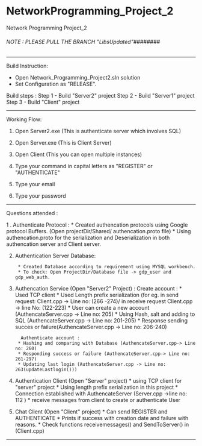 # NetworkProgramming_Project_2
Network Programming Project_2



###### NOTE : PLEASE PULL THE BRANCH "LibsUpdated"########

******************************************************************************************************************
Build Instruction:

* Open  Network_Programming_Project2.sln solution
* Set Configuration as "RELEASE".

Build steps :
Step 1 - Build "Server2" project
Step 2 - Build "Server1" project
Step 3 - Build "Client" project
******************************************************************************************************************

Working Flow: 
1. Open Server2.exe (This is authenticate server which involves SQL)
2. Open Server.exe  (This is Client Server)
3. Open Client (This you can open multiple instances)

4. Type your command in capital letters as "REGISTER" or "AUTHENTICATE"
5. Type your email
6. Type your password

******************************************************************************************************************



Questions attended :

1 . Authenticate Protocol :
       * Created authencation protocols using Google protocol Buffers. (Open  projectDir/Shared/ authencation.proto file)
       * Using authencation.proto for the serialization and Deserialization in both authencation server and Client server.

2. Authentication Server Database:

        * Created Database according to requirement using MYSQL workbench.
		* To check: Open ProjectDir/Database file -> gdp_user and gdp_web_auth.
		
3. Authencation Service (Open "Server2" Project) :
		Create account :
	    * Used TCP client 
		* Used Length prefix serialization (for eg. in send request: Client.cpp -> Line no: (266 -274)/ in receive request Client.cpp -> line No: (122-223)
		* User can create a new account (AuthencateServer.cpp -> Line no: 205)
		* Using Hash, salt  and adding to SQL (AuthencateServer.cpp -> Line no: 201-205)
		* Response sending succes or failure(AuthencateServer.cpp -> Line no: 206-240)
		
		 Authenticate account :
		* Hashing and comparing with Database (AuthencateServer.cpp-> Line no: 260)
		* Responding success or failure (AuthencateServer.cpp-> Line no: 261-297)
		* Updating last login (AuthencateServer.cpp -> Line no: 263(updateLastlogin()))
		
4. Authentication Client (Open "Server" project)
        * using TCP client  for "server" project
		* Using length prefix serialization in this project
		* Connection established with AuthencateServer (Server.cpp ->line no: 112 )
		* receive messages from client to create or authenticate User
		
5. Chat Client (Open "Client" project)
		* Can send REGISTER and AUTHENTICATE 
		* Prints if success with creation date and failure with reasons.
		* Check functions receivemessages() and SendToServer() in (Client.cpp)
		
******************************************************************************************************************